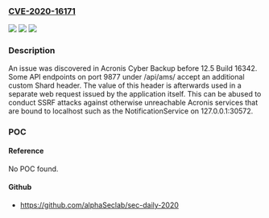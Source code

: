 ### [CVE-2020-16171](https://cve.mitre.org/cgi-bin/cvename.cgi?name=CVE-2020-16171)
![](https://img.shields.io/static/v1?label=Product&message=n%2Fa&color=blue)
![](https://img.shields.io/static/v1?label=Version&message=n%2Fa&color=blue)
![](https://img.shields.io/static/v1?label=Vulnerability&message=n%2Fa&color=brighgreen)

### Description

An issue was discovered in Acronis Cyber Backup before 12.5 Build 16342. Some API endpoints on port 9877 under /api/ams/ accept an additional custom Shard header. The value of this header is afterwards used in a separate web request issued by the application itself. This can be abused to conduct SSRF attacks against otherwise unreachable Acronis services that are bound to localhost such as the NotificationService on 127.0.0.1:30572.

### POC

#### Reference
No POC found.

#### Github
- https://github.com/alphaSeclab/sec-daily-2020

